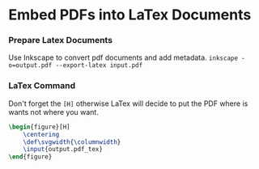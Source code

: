 # Embed PDFs into LaTex Documents
### Prepare Latex Documents
Use Inkscape to convert pdf documents and add metadata.
`inkscape -o=output.pdf --export-latex input.pdf`

### LaTex Command
Don't forget the `[H]` otherwise LaTex will decide to put the PDF where is wants not where you want.
```latex
\begin{figure}[H]
    \centering
    \def\svgwidth{\columnwidth}
    \input{output.pdf_tex}
\end{figure}
```
